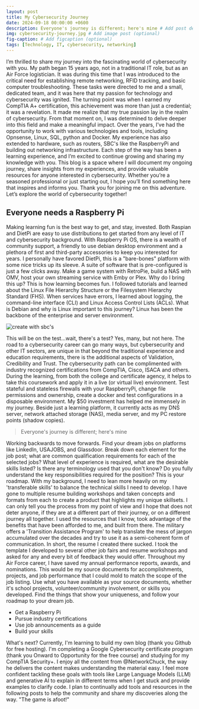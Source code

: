 ```yaml
---
layout: post
title: My Cybersecurity Journey
date: 2024-09-18 00:00:00 +0600
description: Everyone's journey is different; here's mine # Add post description (optional)
img: cybersecurity-journey.jpg # Add image post (optional)
fig-caption: # Add figcaption (optional)
tags: [Technology, IT, cybersecurity, networking]
---
```

I’m thrilled to share my journey into the fascinating world of cybersecurity with you. My path began 15 years ago, not in a traditional IT role, but as an Air Force logistician. It was during this time that I was introduced to the critical need for establishing remote networking, RFID tracking, and basic computer troubleshooting. These tasks were directed to me and a small, dedicated team, and it was here that my passion for technology and cybersecurity was ignited. The turning point was when I earned my CompTIA A+ certification, this achievement was more than just a credential; it was a revelation. It made me realize that my true passion lay in the realm of cybersecurity. From that moment on, I was determined to delve deeper into this field and make a meaningful impact. Over the years, I’ve had the opportunity to work with various technologies and tools, including Opnsense, Linux, SQL, python and Docker. My experience has also extended to hardware, such as routers, SBC's like the RaspberryPi and building out networking infrastructure. Each step of the way has been a learning experience, and I’m excited to continue growing and sharing my knowledge with you. This blog is a space where I will document my ongoing journey, share insights from my experiences, and provide valuable resources for anyone interested in cybersecurity. Whether you’re a seasoned professional or just starting out, I hope you’ll find something here that inspires and informs you. Thank you for joining me on this adventure. Let’s explore the world of cybersecurity together!

## Everyone needs a Raspberry Pi
Making learning fun is the best way to get, and stay, invested. Both Raspian and DietPi are easy to use distributions to get started from any level of IT and cybersecurity background. With Raspberry Pi OS, there is a wealth of community support, a friendly to use debian desktop environment and a plethora of first and third-party accessories to keep you interested for years. I personally have favored DietPi, this is a "bare-bones" platform with some nice tricks up its sleeve. A suite of software that is pre-configured is just a few clicks away. Make a game system with RetroPie, build a NAS with OMV, host your own streaming service with Emby or Plex. 
Why do I bring this up? This is how learning becomes fun. I followed tutorials and learned about the Linux File Hierarchy Structure or the Filesystem Hierarchy Standard (FHS). When services have errors, I learned about logging, the command-line interface (CLI) and Linux Access Control Lists (ACLs). 
What is Debian and why is Linux important to this journey? Linux has been the backbone of the enterprise and server environment. 

![create with sbc's]({{site.baseurl}}/assets/img/computer-tree.jpg)

This will be on the test...wait, there's a test? Yes, many, but not here. The road to a cybersecurity career can go many ways, but cybersecurity and other IT sectors, are unique in that beyond the traditional experience and education requirements, there is the additional aspects of Validation, Credibility and Trust. The cybersecurity path can be complimented with industry recognized certifications from CompTIA, Cisco, ISACA and others. During the learning, from both the college and certificate agency, it helps to take this coursework and apply it in a live (or virtual live) environment. Test stateful and stateless firewalls with your RaspberryPi, change file permissions and ownership, create a docker and test configurations in a disposable environment. 
My $50 investment has helped me immensely in my journey. Beside just a learning platform, it currently acts as my DNS server, network attached storage (NAS), media server, and my PC restore points (shadow copies).

>Everyone's journey is different; here's mine

Working backwards to move forwards. 
Find your dream jobs on platforms like LinkedIn, USAJOBS, and Glassdoor. Break down each element for the job post; what are common qualification requirements for each of the selected jobs? What level of experience is required, what are the desirable skills listed? Is there any terminology used that you don't know? Do you fully understand the key responsibilities required for the position?
This is your roadmap. 
With my background, I need to lean more heavily on my 'transferable skills' to balance the technical skills I need to develop. I have gone to multiple resume building workshops and taken concepts and formats from each to create a product that highlights my unique skillsets. I can only tell you the process from my point of view and I hope that does not deter anyone, if they are at a different part of their journey, or on a different journey all together. I used the resources that I know, took advantage of the benefits that have been afforded to me, and built from there. The military offers a 'Transition Assistance Program' to help translate the mess of jargon accumulated over the decades and try to use it as a semi-coherent form of communication. In short, the resume I created there sucked. I took the template I developed to several other job fairs and resume workshops and asked for any and every bit of feedback they would offer. Throughout my Air Force career, I have saved my annual performance reports, awards, and nominations. This would be my source documents for accomplishments, projects, and job performance that I could mold to match the scope of the job listing. Use what you have available as your source documents, whether it's school projects, volunteer/community involvement, or skills you developed. Find the things that show your uniqueness, and follow your roadmap to your dream job.

* Get a Raspberry Pi
* Pursue industry certifications
* Use job announcements as a guide
* Build your skills

What's next? Currently, I'm learning to build my own blog (thank you Github for free hosting). I'm completing a Google Cybersecurity certificate program (thank you Onward to Opportunity for the free course) and studying for my CompTIA Security+. I enjoy all the content from @NetworkChuck, the way he delivers the content makes understanding the material easy. I feel more confident tackling these goals with tools like Large Language Models (LLM) and generative AI to explain in different terms when I get stuck and provide examples to clarify code. I plan to continually add tools and resources in the following posts to help the community and share my discoveries along the way. "The game is afoot!"

